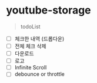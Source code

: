# youtube-storage

> todoList

- [ ] 체크한 내역 (드롭다운)
- [ ] 전체 체크 삭제
- [ ] 다운로드
- [ ] 로고
- [ ] Infinite Scroll
- [ ] debounce or throttle

